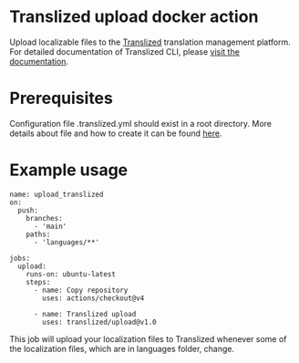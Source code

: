 # Translized upload docker action

Upload localizable files to the [Translized](https://www.translized.com/) translation management platform. 
For detailed documentation of Translized CLI, please [visit the documentation](https://docs.translized.com/docs/cli/basics/).

# Prerequisites

Configuration file .translized.yml should exist in a root directory.
More details about file and how to create it can be found [here](https://docs.translized.com/docs/cli/configuration).

# Example usage

    name: upload_translized
    on:
      push:
        branches:
          - 'main'
        paths:
          - 'languages/**'

    jobs:
      upload:
        runs-on: ubuntu-latest
        steps:
          - name: Copy repository
            uses: actions/checkout@v4

          - name: Translized upload
            uses: translized/upload@v1.0

This job will upload your localization files to Translized whenever some of the localization files, which are in languages folder, change. 
